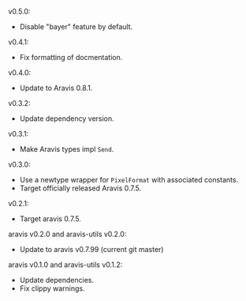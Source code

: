 v0.5.0:
  * Disable "bayer" feature by default.

v0.4.1:
  * Fix formatting of docmentation.

v0.4.0:
  * Update to Aravis 0.8.1.

v0.3.2:
  * Update dependency version.

v0.3.1:
  * Make Aravis types impl `Send`.

v0.3.0:
  * Use a newtype wrapper for `PixelFormat` with associated constants.
  * Target officially released Aravis 0.7.5.

v0.2.1:
  * Target aravis 0.7.5.

aravis v0.2.0 and aravis-utils v0.2.0:
  * Update to aravis v0.7.99 (current git master)

aravis v0.1.0 and aravis-utils v0.1.2:
  * Update dependencies.
  * Fix clippy warnings.
